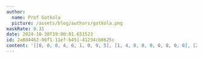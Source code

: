 ```yaml
---
author:
  name: Prof Gotkola
  picture: /assets/blog/authors/gotkola.png
maskRate: 0.31
date: 2024-10-30T19:00:01.651523
id: 2a884462-96f1-11ef-b451-41234cb8625c
content: '[[0, 0, 0, 4, 6, 1, 0, 9, 5], [1, 4, 0, 0, 0, 0, 8, 0, 0], [2, 6, 0, 8, 0, 7, 0, 4, 3], [0, 3, 0, 9, 7, 4, 5, 2, 8], [7, 5, 8, 2, 1, 0, 0, 0, 4], [4, 9, 2, 5, 3, 8, 7, 1, 6], [8, 1, 4, 6, 0, 5, 3, 7, 9], [0, 0, 3, 0, 4, 9, 0, 8, 1], [9, 7, 6, 1, 8, 3, 0, 0, 2]]'
---
```

